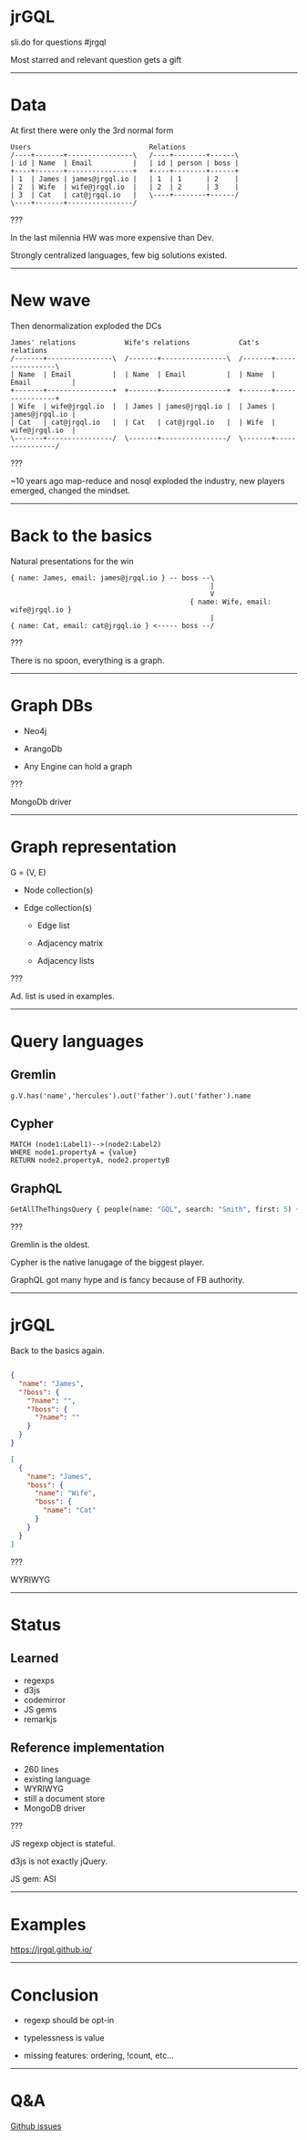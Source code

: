 # jrGQL

sli.do for questions #jrgql

Most starred and relevant question gets a gift

---

# Data

At first there were only the 3rd normal form

```
Users                             Relations
/----+-------+----------------\   /----+--------+------\
| id | Name  | Email          |   | id | person | boss |
+----+-------+----------------+   +----+--------+------+
| 1  | James | james@jrgql.io |   | 1  | 1      | 2    |
| 2  | Wife  | wife@jrgql.io  |   | 2  | 2      | 3    |
| 3  | Cat   | cat@jrgql.io   |   \----+--------+------/
\----+-------+----------------/
```

???

In the last milennia HW was more expensive than Dev.

Strongly centralized languages, few big solutions existed.

---

# New wave

Then denormalization exploded the DCs

```
James' relations            Wife's relations            Cat's relations
/-------+----------------\  /-------+----------------\  /-------+----------------\
| Name  | Email          |  | Name  | Email          |  | Name  | Email          |
+-------+----------------+  +-------+----------------+  +-------+----------------+
| Wife  | wife@jrgql.io  |  | James | james@jrgql.io |  | James | james@jrgql.io |
| Cat   | cat@jrgql.io   |  | Cat   | cat@jrgql.io   |  | Wife  | wife@jrgql.io  |
\-------+----------------/  \-------+----------------/  \-------+----------------/
```

???

~10 years ago map-reduce and nosql exploded the industry, new players emerged, changed the mindset.

---

# Back to the basics

Natural presentations for the win

```
{ name: James, email: james@jrgql.io } -- boss --\
                                                 |
                                                 V
                                            { name: Wife, email: wife@jrgql.io }
                                                 |
{ name: Cat, email: cat@jrgql.io } <----- boss --/
```

???

There is no spoon, everything is a graph.

---

# Graph DBs

- Neo4j

- ArangoDb

- Any Engine can hold a graph

???

MongoDb driver

---

# Graph representation

G = (V, E)

- Node collection(s)

- Edge collection(s)

  - Edge list

  - Adjacency matrix

  - Adjacency lists

???

Ad. list is used in examples.

---

# Query languages

## Gremlin
```gremlin
g.V.has('name','hercules').out('father').out('father').name
```

## Cypher
```cypher
MATCH (node1:Label1)-->(node2:Label2)
WHERE node1.propertyA = {value}
RETURN node2.propertyA, node2.propertyB
```

## GraphQL
```graphql
GetAllTheThingsQuery { people(name: "GQL", search: "Smith", first: 5) { name } }
```

???

Gremlin is the oldest.

Cypher is the native lanugage of the biggest player.

GraphQL got many hype and is fancy because of FB authority.

---

# jrGQL

Back to the basics again.

```json

{
  "name": "James",
  "?boss": {
    "?name": "",
    "?boss": {
      "?name": ""
    }
  }
}
```

```json
[
  {
    "name": "James",
    "boss": {
      "name": "Wife",
      "boss": {
        "name": "Cat"
      }
    }
  }
]
```

???

WYRIWYG

---

# Status

## Learned

  - regexps
  - d3js
  - codemirror
  - JS gems
  - remarkjs

## Reference implementation

  - 260 lines
  - existing language
  - WYRIWYG
  - still a document store
  - MongoDB driver

???

JS regexp object is stateful.

d3js is not exactly jQuery.

JS gem: ASI

---

# Examples

https://jrgql.github.io/

---

# Conclusion

- regexp should be opt-in

- typelessness is value

- missing features: ordering, !count, etc...

---

# Q&A

[Github issues](https://github.com/jrgql/jrgql.github.io/issues)
